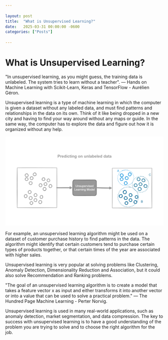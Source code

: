 ```yaml
---

layout: post
title:  "What is Unsupervised Learning?"
date:   2025-03-31 00:00:00 -0600
categories: ["Posts"] 

---
```


# What is Unsupervised Learning?

"In unsupervised learning, as you might guess, the training data is unlabeled. The system tries to learn without a teacher". — Hands on Machine Learning with Scikit-Learn, Keras and TensorFlow - Aurélien Géron.

Unsupervised learning is a type of machine learning in which the computer is given a dataset without any labeled data, and must find patterns and relationships in the data on its own. Think of it like being dropped in a new city and having to find your way around without any maps or guide. In the same way, the computer has to explore the data and figure out how it is organized without any help.

![unsupervised learning](/images/2025/unsupervised-learning.png)

For example, an unsupervised learning algorithm might be used on a dataset of customer purchase history to find patterns in the data. The algorithm might identify that certain customers tend to purchase certain types of products together, or that certain times of the year are associated with higher sales.

Unsupervised learning is very popular at solving problems like Clustering, Anomaly Detection, Dimensionality Reduction and Association, but it could also solve Recommendation and Ranking problems.

"The goal of an unsupervised learning algorithm is to create a model that takes a feature vector x as input and either transforms it into another vector or into a value that can be used to solve a practical problem." — The Hundred Page Machine Learning - Perter Norvig.

Unsupervised learning is used in many real-world applications, such as anomaly detection, market segmentation, and data compression. The key to success with unsupervised learning is to have a good understanding of the problem you are trying to solve and to choose the right algorithm for the job.